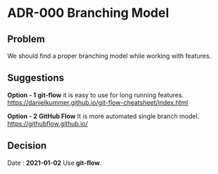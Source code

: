 # ADR-000 Branching Model

## Problem

We should find a proper branching model while working with features.

## Suggestions

**Option - 1** **git-flow** it is easy to use for long running features.
https://danielkummer.github.io/git-flow-cheatsheet/index.html

**Option - 2** **GitHub Flow** It is more automated single branch model.
https://githubflow.github.io/

## Decision
Date : **2021-01-02**
Use **git-flow**.